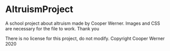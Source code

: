 # AltruismProject
A school project about altruism made by Cooper Werner.
Images and CSS are necessary for the file to work.
Thank you

There is no license for this project, do not modify. Copyright Cooper Werner 2020
